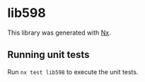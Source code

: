 # lib598

This library was generated with [Nx](https://nx.dev).

## Running unit tests

Run `nx test lib598` to execute the unit tests.
